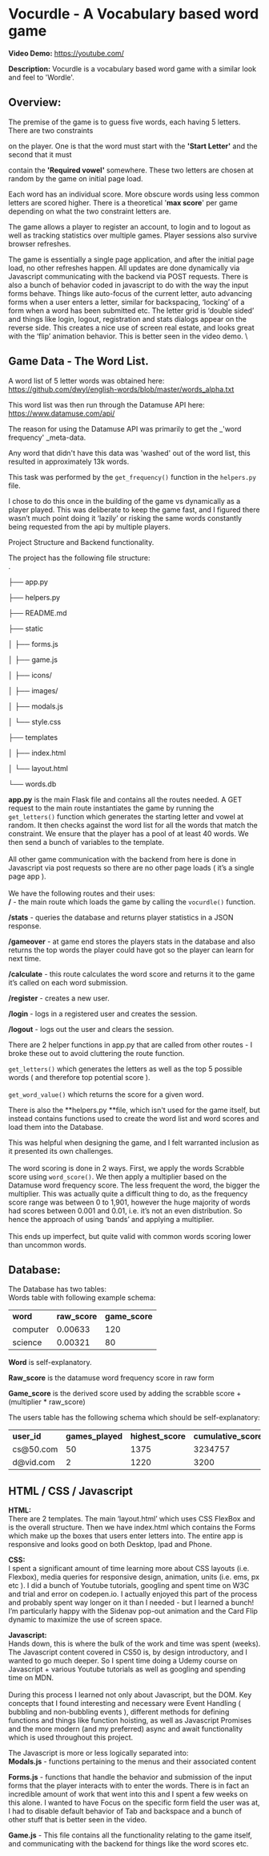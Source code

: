 # **Vocurdle - A Vocabulary based word game**

**Video Demo:** https://youtube.com/

**Description:** Vocurdle is a vocabulary based word game with a similar look and feel to 'Wordle'.

## **Overview:**  

The premise of the game is to guess five words, each having 5 letters. There are two constraints  

on the player. One is that the word must start with the **'Start Letter'** and the second that it must  

contain the **'Required vowel'** somewhere. These two letters are chosen at random by the game on initial page load.

Each word has an individual score. More obscure words using less common letters are scored higher.  There is a theoretical '**max score**' per game depending on what the two constraint letters are.

The game allows a player to register an account, to login and to logout as well as tracking statistics over multiple games. Player sessions also survive browser refreshes.

The game is essentially a single page application, and after the initial page load, no other refreshes happen. All updates are done dynamically via Javascript communicating with the backend via POST requests. There is also a bunch of behavior coded in javascript to do with the way the input forms behave. Things like auto-focus of the current letter, auto advancing forms when a user enters a letter, similar for backspacing, ‘locking’ of a form when a word has been submitted etc. The letter grid is ‘double sided’ and things like login, logout, registration and stats dialogs appear on the reverse side. This creates a nice use of screen real estate, and looks great with the ‘flip’ animation behavior. This is better seen in the video demo. \


## **Game Data - The Word List.**

A word list of 5 letter words was obtained here: [https://github.com/dwyl/english-words/blob/master/words_alpha.txt  ](https://github.com/dwyl/english-words/blob/master/words_alpha.txt)

This word list was then run through the Datamuse API here: [https://www.datamuse.com/api/ ](https://www.datamuse.com/api/) 

The reason for using the Datamuse API was primarily to get the _'word frequency' _meta-data.  

Any word that didn't have this data was 'washed' out of the word list, this resulted in approximately 13k words.

This task was performed by the ```get_frequency()``` function in the ```helpers.py``` file. 

I chose to do this once in the building of the game vs dynamically as a player played. This was deliberate to keep the game fast, and I figured there wasn’t much point doing it ‘lazily’ or risking the same words constantly being requested from the api by multiple players.

Project Structure and Backend functionality.

The project has the following file structure: \
.

├── app.py

├── helpers.py

├── README.md

├── static

│   ├── forms.js

│   ├── game.js

│   ├── icons/

│   ├── images/

│   ├── modals.js

│   └── style.css

├── templates

│   ├── index.html

│   └── layout.html

└── words.db

**app.py** is the main Flask file and contains all the routes needed. A GET request to the main route instantiates the game by running the ```get_letters()``` function which generates the starting letter and vowel at random. It then checks against the word list for all the words that match the constraint. We ensure that the player has a pool of at least 40 words. We then send a bunch of variables to the template.  \
 \
All other game communication with the backend from here is done in Javascript via post requests so there are no other page loads ( it’s a single page app ). \
 \
We have the following routes and their uses: \
**/** - the main route which loads the game by calling the ```vocurdle()``` function.

**/stats** - queries the database and returns player statistics in a JSON response.

**/gameover** - at game end stores the players stats in the database and also returns the top words the player could have got so the player can learn for next time.

**/calculate** - this route calculates the word score and returns it to the game it’s called on each word submission.

**/register** - creates a new user.

**/login** - logs in a registered user and creates the session.  

**/logout** - logs out the user and clears the session.

There are 2 helper functions in app.py that are called from other routes - I broke these out to avoid cluttering the route function. 

```get_letters()``` which generates the letters as well as the top 5 possible words ( and therefore top potential score ). \
 \
```get_word_value()``` which returns the score for a given word.

There is also the **helpers.py **file, which isn't used for the game itself, but instead contains functions used to create the word list and word scores and load them into the Database.

This was helpful when designing the game, and I felt warranted inclusion as it presented its own challenges. \
 \
The word scoring is done in 2 ways. First, we apply the words Scrabble score using ```word_score()```. We then apply a multiplier based on the Datamuse word frequency score. The less frequent the word, the bigger the multiplier. This was actually quite a difficult thing to do, as the frequency score range was between 0 to 1,901, however the huge majority of words had scores between 0.001 and 0.01, i.e. it’s not an even distribution. So hence the approach of using ‘bands’ and applying a multiplier.  \
 \
This ends up imperfect, but quite valid with common words scoring lower than uncommon words.

## **Database:**

The Database has two tables:  \
Words table with following example schema:


<table>
  <tr>
   <td><strong>word</strong>
   </td>
   <td><strong>raw_score</strong>
   </td>
   <td><strong>game_score</strong>
   </td>
  </tr>
  <tr>
   <td>computer
   </td>
   <td>0.00633
   </td>
   <td>120
   </td>
  </tr>
  <tr>
   <td>science
   </td>
   <td>0.00321
   </td>
   <td>80
   </td>
  </tr>
</table>


**Word** is self-explanatory.

**Raw_score** is the datamuse word frequency score in raw form

**Game_score** is the derived score used by adding the scrabble score + (multiplier * raw_score)

The users table has the following schema which should be self-explanatory: 



<table>
  <tr>
   <td><strong>user_id</strong>
   </td>
   <td><strong>games_played</strong>
   </td>
   <td><strong>highest_score</strong>
   </td>
   <td><strong>cumulative_score</strong>
   </td>
   <td><strong>password</strong>
   </td>
  </tr>
  <tr>
   <td>cs@50.com
   </td>
   <td>50
   </td>
   <td>1375
   </td>
   <td>3234757
   </td>
   <td>pbkdf2:sha256
   </td>
  </tr>
  <tr>
   <td>d@vid.com
   </td>
   <td>2
   </td>
   <td>1220
   </td>
   <td>3200
   </td>
   <td>pbkdf2:sha256
   </td>
  </tr>
</table>



## **HTML / CSS / Javascript**

**HTML:**  
There are 2 templates. The main ‘layout.html’ which uses CSS FlexBox and is the overall structure. Then we have index.html which contains the Forms which make up the boxes that users enter letters into. The entire app is responsive and looks good on both Desktop, Ipad and Phone.  

**CSS:**  
I spent a significant amount of time learning more about CSS layouts (i.e. Flexbox), media queries for responsive design, animation, units (i.e. ems, px etc ). I did a bunch of Youtube tutorials, googling and spent time on W3C and trial and error on codepen.io. I actually enjoyed this part of the process and probably spent way longer on it than I needed - but I learned a bunch! I’m particularly happy with the Sidenav pop-out animation and the Card Flip dynamic to maximize the use of screen space.

**Javascript:**  
Hands down, this is where the bulk of the work and time was spent (weeks). The Javascript content covered in CS50 is, by design introductory, and I wanted to go much deeper. So I spent time doing a Udemy course on Javascript + various Youtube tutorials as well as googling and spending time on MDN.  \
 \
During this process I learned not only about Javascript, but the DOM. Key concepts that I found interesting and necessary were Event Handling ( bubbling and non-bubbling events ), different methods for defining functions and things like function hoisting, as well as Javascript Promises and the more modern (and my preferred) async and await functionality which is used throughout this project.  

The Javascript is more or less logically separated into: \
**Modals.js** - functions pertaining to the menus and their associated content

**Forms.js** - functions that handle the behavior and submission of the input forms that the player interacts with to enter the words. There is in fact an incredible amount of work that went into this and I spent a few weeks on this alone. I wanted to have Focus on the specific form field the user was at, I had to disable default behavior of Tab and backspace and a bunch of other stuff that is better seen in the video.

**Game.js** - This file contains all the functionality relating to the game itself, and communicating with the backend for things like the word scores etc.
